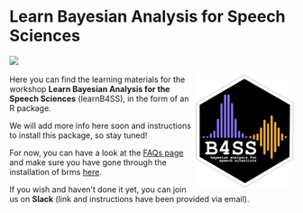 
<!-- README.md is generated from README.Rmd. Please edit that file -->

# Learn Bayesian Analysis for Speech Sciences

<!-- badges: start -->

![](https://img.shields.io/badge/version-0.1.0-orange.svg)
<!-- badges: end -->

<img src='man/figures/Logo.png' align="right" height="200" /> Here you
can find the learning materials for the workshop **Learn Bayesian
Analysis for the Speech Sciences** (learnB4SS), in the form of an R
package.

We will add more info here soon and instructions to install this
package, so stay tuned!

For now, you can have a look at the [FAQs
page](https://learnb4ss.github.io/learnB4SS/articles/faqs.html) and make
sure you have gone through the installation of brms
[here](https://learnb4ss.github.io/learnB4SS/articles/install-brms.html).

If you wish and haven’t done it yet, you can join us on **Slack** (link
and instructions have been provided via email).
